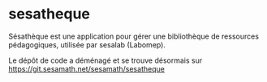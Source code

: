 # sesatheque

Sésathèque est une application pour gérer une bibliothèque de ressources pédagogiques, utilisée par sesalab (Labomep).

Le dépôt de code a déménagé et se trouve désormais sur https://git.sesamath.net/sesamath/sesatheque
